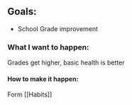 ## Goals:
- School Grade improvement

### What I want to happen:
Grades get higher, basic health is better
#### How to make it happen:
Form [[Habits]]